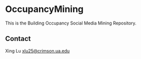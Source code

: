 # OccupancyMining
This is the Building Occupancy Social Media Mining Repository. 
## Contact
Xing Lu xlu25@crimson.ua.edu

